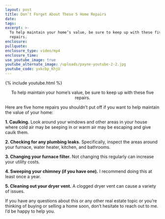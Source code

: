 ```yaml
---
layout: post
title: Don’t Forget About These 5 Home Repairs
date:
tags:
excerpt: >-
  To help maintain your home’s value, be sure to keep up with these five
  repairs.
enclosure:
pullquote:
enclosure_type: video/mp4
enclosure_time:
use_youtube_image: true
youtube_alternate_image: /uploads/payne-youtube-2-2.jpg
youtube_code: yxkcbp_KhjU
---
```


{% include youtube.html %}<center>To help maintain your home’s value, be sure to keep up with these five repairs.</center>

Here are five home repairs you shouldn’t put off if you want to help maintain the value of your home:

**1\. Caulking.** Look around your windows and other areas in your house where cold air may be seeping in or warm air may be escaping and give caulk them.&nbsp;

**2\. Checking for any plumbing leaks.** Specifically, inspect the areas around your furnace, water heater, kitchen, and bathrooms.&nbsp;

**3\. Changing your furnace filter.** Not changing this regularly can increase your utility costs.

**4\. Sweeping your chimney (if you have one).** I recommend doing this at least once a year.&nbsp;

**5\. Cleaning out your dryer vent.** A clogged dryer vent can cause a variety of issues.&nbsp;

If you have any questions about this or any other real estate topic or you’re thinking of buying or selling a home soon, don’t hesitate to reach out to me. I’d be happy to help you.&nbsp;